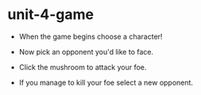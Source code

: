 # unit-4-game

* When the game begins choose a character!

* Now pick an opponent you'd like to face.

* Click the mushroom to attack your foe.

* If you manage to kill your foe select a new opponent.

